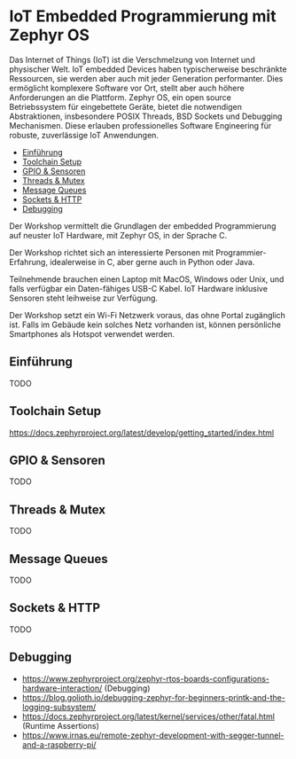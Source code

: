 # IoT Embedded Programmierung mit Zephyr OS
Das Internet of Things (IoT) ist die Verschmelzung von Internet und physischer Welt. IoT embedded Devices haben typischerweise beschränkte Ressourcen, sie werden aber auch mit jeder Generation performanter. Dies ermöglicht komplexere Software vor Ort, stellt aber auch höhere Anforderungen an die Plattform. Zephyr OS, ein open source Betriebssystem für eingebettete Geräte, bietet die notwendigen Abstraktionen, insbesondere POSIX Threads, BSD Sockets und Debugging Mechanismen. Diese erlauben professionelles Software Engineering für robuste, zuverlässige IoT Anwendungen.

- [Einführung](#einführung)
- [Toolchain Setup](#toolchain-setup)
- [GPIO & Sensoren](#gpio--sensoren)
- [Threads & Mutex](#threads--mutex)
- [Message Queues](#message-queues)
- [Sockets & HTTP](#sockets--http)
- [Debugging](#debugging)

Der Workshop vermittelt die Grundlagen der embedded Programmierung auf neuster IoT Hardware, mit Zephyr OS, in der Sprache C.

Der Workshop richtet sich an interessierte Personen mit Programmier-Erfahrung, idealerweise in C, aber gerne auch in Python oder Java.

Teilnehmende brauchen einen Laptop mit MacOS, Windows oder Unix, und falls verfügbar ein Daten-fähiges USB-C Kabel. IoT Hardware inklusive Sensoren steht leihweise zur Verfügung.

Der Workshop setzt ein Wi-Fi Netzwerk voraus, das ohne Portal zugänglich ist. Falls im Gebäude kein solches Netz vorhanden ist, können persönliche Smartphones als Hotspot verwendet werden.

## Einführung
TODO

## Toolchain Setup
https://docs.zephyrproject.org/latest/develop/getting_started/index.html

## GPIO & Sensoren
TODO

## Threads & Mutex
TODO

## Message Queues
TODO

## Sockets & HTTP
TODO

## Debugging
* https://www.zephyrproject.org/zephyr-rtos-boards-configurations-hardware-interaction/ (Debugging)
* https://blog.golioth.io/debugging-zephyr-for-beginners-printk-and-the-logging-subsystem/
* https://docs.zephyrproject.org/latest/kernel/services/other/fatal.html (Runtime Assertions)
* https://www.irnas.eu/remote-zephyr-development-with-segger-tunnel-and-a-raspberry-pi/
